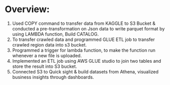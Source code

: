 # Overview:

1) Used COPY command to transfer data from KAGGLE to S3 Bucket & conducted a pre-transformation on Json data to write parquet format by using LAMBDA function, Build CATALOG.
2) To transfer crawled data and programmed GLUE ETL job to transfer crawled region data into s3 bucket.
3) Programmed a trigger for lambda function, to make the function run whenever a new file is uploaded.
4) Implemented an ETL job using AWS GLUE studio to join two tables and store the result into S3 bucket.
5) Connected S3 to Quick sight & build datasets from Athena, visualized business insights through dashboards.
